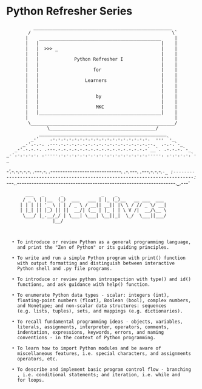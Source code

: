 # Python Refresher Series

              ___________________________________________________
            /                                                    \`
           |    _____________________________________________     |
           |   |                                             |    |
           |   |  >>> _                                      |    |
           |   |                                             |    |
           |   |             Python Refresher I              |    |
           |   |                                             |    |
           |   |                    for                      |    |
           |   |                                             |    |
           |   |                 Learners                    |    |
           |   |                                             |    |
           |   |                                             |    |
           |   |                     by                      |    |
           |   |                                             |    |
           |   |                     MKC                     |    |
           |   |_____________________________________________|    |
           |                                                      |
            \_____________________________________________________/
                   \_______________________________________/
                _______________________________________________
             _-'    .-.-.-.-.-.-.-.-.-.-.-.-.-.-.-.-.-.-.  --- `-_
          _-'.-.-. .---.-.-.-.-.-.-.-.-.-.-.-.-.-.-.-.-.--.  .-.-.`-_
       _-'.-.-.-. .---.-.-.-.-.-.-.-.-.-.-.-.-.-.-.-.-.-`__`. .-.-.-.`-_
    _-'.-.-.-.-. .-----.-.-.-.-.-.-.-.-.-.-.-.-.-.-.-.-.-----. .-.-.-.-.`-_
 _-'.-.-.-.-.-. .---.-. .-----------------------------. .-.---. .---.-.-.-.`-_
:-----------------------------------------------------------------------------:
`---._.-----------------------------------------------------------------._.---'


           ___   _      _              _    _
          / _ \ | |__  (_)  ___   ___ | |_ (_)__   __ ___  ___
         | | | || '_ \ | | / _ \ / __|| __|| |\ \ / // _ \/ __|
         | |_| || |_) || ||  __/| (__ | |_ | | \ V /|  __/\__ \
          \___/ |_.__/_/ | \___| \___| \__||_|  \_/  \___||___/
                     |__/



      • To introduce or review Python as a general programming language,
        and print the "Zen of Python" or its guiding principles.

      • To write and run a simple Python program with print() function
        with output formatting and distinguish between interactive
        Python shell and .py file programs.

      • To introduce or review python introspection with type() and id()
        functions, and ask guidance with help() function.

      • To enumerate Python data types - scalar: integers (int),
        floating-point numbers (float), Boolean (bool), complex numbers,
        and Nonetype; and non-scalar data structures: sequences
        (e.g. lists, tuples), sets, and mappings (e.g. dictionaries).

      • To recall fundamental programming ideas - objects, variables,
        literals, assignments, interpreter, operators, comments,
        indentation, expressions, keywords, errors, and naming
        conventions - in the context of Python programming.

      • To learn how to import Python modules and be aware of
        miscellaneous features, i.e. special characters, and assignments
        operators, etc.

      • To describe and implement basic program control flow - branching
        , i.e. conditional statements; and iteration, i.e. while and
        for loops.

